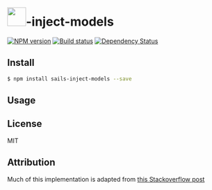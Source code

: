 # <img src="http://cdn.tjw.io/images/sails-logo.png" height='43px' />-inject-models

[![NPM version][npm-image]][npm-url]
[![Build status][travis-image]][travis-url]
[![Dependency Status][daviddm-image]][daviddm-url]

## Install
```sh
$ npm install sails-inject-models --save
```

## Usage


## License
MIT

## Attribution
Much of this implementation is adapted from [this Stackoverflow post](http://stackoverflow.com/questions/21085624/how-to-create-a-normal-sails-model-without-being-in-the-models-folder)

[sails-logo]: http://cdn.tjw.io/images/sails-logo.png
[sails-url]: https://sailsjs.org
[npm-image]: https://img.shields.io/npm/v/sails-inject-models.svg?style=flat
[npm-url]: https://npmjs.org/package/sails-inject-models
[travis-image]: https://img.shields.io/travis/tjwebb/sails-inject-models.svg?style=flat
[travis-url]: https://travis-ci.org/tjwebb/sails-inject-models
[daviddm-image]: http://img.shields.io/david/tjwebb/sails-inject-models.svg?style=flat
[daviddm-url]: https://david-dm.org/tjwebb/sails-inject-models
